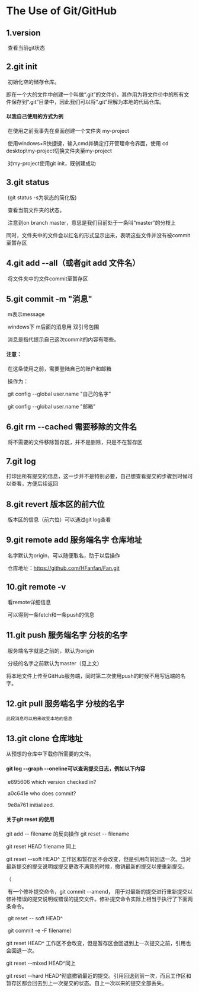 # The Use of Git/GitHub

## 1.version

​	查看当前git状态

## 2.git init

​	初始化空的储存仓库。

​	即在一个大的文件中创建一个叫做“.git”的文件价，其作用为将文件价中的所有文件保存到“.git”目录中，因此我们可以将“.git”理解为本地的代码仓库。

#### 以我自己使用的方式为例

​	在使用之前我事先在桌面创建一个文件夹 my-project

​	使用windows+R快捷键，输入cmd并确定打开管理命令界面，使用 cd desktop\my-project切换文件夹至my-project

​	对my-project使用git init，既创建成功

## 3.git status

​	(git status -s为状态的简化版)

​	查看当前文件夹的状态。

​	注意到on branch master，意思是我们目前处于一条叫“master”的分枝上

​	同时，文件夹中的文件会以红名的形式显示出来，表明这些文件并没有被commit至暂存区

## 4.git add --all（或者git add 文件名）

​	将文件夹中的文件commit至暂存区

## 5.git commit -m "消息"

​	m表示message

​	windows下 m后面的消息用 双引号包围

​	消息是指代提示自己这次commit的内容有哪些。

#### 注意：

​	在这条使用之前，需要登陆自己的账户和邮箱

​	操作为：

​		git config --global user.name "自己的名字"

​		git config --global user.name "邮箱"

## 6.git rm --cached 需要移除的文件名

​	将不需要的文件移除暂存区，并不是删除，只是不在暂存区

## 7.git log

​	打印出所有提交的信息，这一步并不是特别必要，自己想查看提交的步骤到时候可以查看，方便后续返回

## 8.git revert 版本区的前六位

​	版本区的信息（前六位）可以通过git log查看

## 9.git remote add 服务端名字 仓库地址

​	名字默认为origin，可以随便取名，助于以后操作

​	仓库地址：https://github.com/HFanfan/Fan.git

## 10.git remote -v

​	看remote详细信息

​	可以得到一条fetch和一条push的信息

## 11.git push 服务端名字 分枝的名字

​	服务端名字就是之前的，默认为origin

​	分枝的名字之前默认为master（见上文）

​	将本地文件上传至GitHub服务端，同时第二次使用push的时候不用写远端的名字。

## 12.git pull 服务端名字 分枝的名字
    此段消息可以用来改变本地的信息

## 13.git clone 仓库地址

从预想的仓库中下载你所需要的文件。









#### git log --graph --oneline可以查询提交日志，例如以下内容

​	e695606 which version checked in?

​	a0c641e who does commit?

​	9e8a761 initialized.

#### 关于git reset 的使用

git add -- filename 的反向操作 git reset -- filename

git  reset HEAD filename 同上

git reset --soft HEAD^  工作区和暂存区不会改变，但是引用向前回退一次。当对最新提交的提交说明或提交更改不满意的时候，撤销最新的提交以便重新提交。

（

​	有一个修补提交命令，git commit --amend， 用于对最新的提交进行重新提交以修补错误的提交说明或错误的提交文件。修补提交命令实际上相当于执行了下面两条命令。

​			git reset -- soft HEAD^

​			git commit -e -F filename）

git reset HEAD^ 工作区不会改变，但是暂存区会回退到上一次提交之前，引用也会回退一次。

git reset --mixed HEAD^同上

git reset --hard HEAD^彻底撤销最近的提交。引用回退到前一次，而且工作区和暂存区都会回去到上一次提交的状态。自上一次以来的提交全部丢失。
